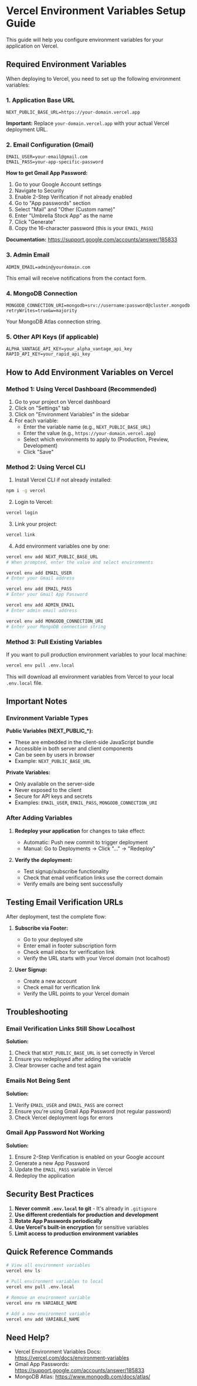 # Vercel Environment Variables Setup Guide

This guide will help you configure environment variables for your application on Vercel.

## Required Environment Variables

When deploying to Vercel, you need to set up the following environment variables:

### 1. Application Base URL
```
NEXT_PUBLIC_BASE_URL=https://your-domain.vercel.app
```
**Important:** Replace `your-domain.vercel.app` with your actual Vercel deployment URL.

### 2. Email Configuration (Gmail)
```
EMAIL_USER=your-email@gmail.com
EMAIL_PASS=your-app-specific-password
```

**How to get Gmail App Password:**
1. Go to your Google Account settings
2. Navigate to Security
3. Enable 2-Step Verification if not already enabled
4. Go to "App passwords" section
5. Select "Mail" and "Other (Custom name)"
6. Enter "Umbrella Stock App" as the name
7. Click "Generate"
8. Copy the 16-character password (this is your `EMAIL_PASS`)

**Documentation:** https://support.google.com/accounts/answer/185833

### 3. Admin Email
```
ADMIN_EMAIL=admin@yourdomain.com
```
This email will receive notifications from the contact form.

### 4. MongoDB Connection
```
MONGODB_CONNECTION_URI=mongodb+srv://username:password@cluster.mongodb.net/database?retryWrites=true&w=majority
```
Your MongoDB Atlas connection string.

### 5. Other API Keys (if applicable)
```
ALPHA_VANTAGE_API_KEY=your_alpha_vantage_api_key
RAPID_API_KEY=your_rapid_api_key
```

## How to Add Environment Variables on Vercel

### Method 1: Using Vercel Dashboard (Recommended)

1. Go to your project on Vercel dashboard
2. Click on "Settings" tab
3. Click on "Environment Variables" in the sidebar
4. For each variable:
   - Enter the variable name (e.g., `NEXT_PUBLIC_BASE_URL`)
   - Enter the value (e.g., `https://your-domain.vercel.app`)
   - Select which environments to apply to (Production, Preview, Development)
   - Click "Save"

### Method 2: Using Vercel CLI

1. Install Vercel CLI if not already installed:
```bash
npm i -g vercel
```

2. Login to Vercel:
```bash
vercel login
```

3. Link your project:
```bash
vercel link
```

4. Add environment variables one by one:
```bash
vercel env add NEXT_PUBLIC_BASE_URL
# When prompted, enter the value and select environments

vercel env add EMAIL_USER
# Enter your Gmail address

vercel env add EMAIL_PASS
# Enter your Gmail App Password

vercel env add ADMIN_EMAIL
# Enter admin email address

vercel env add MONGODB_CONNECTION_URI
# Enter your MongoDB connection string
```

### Method 3: Pull Existing Variables

If you want to pull production environment variables to your local machine:

```bash
vercel env pull .env.local
```

This will download all environment variables from Vercel to your local `.env.local` file.

## Important Notes

### Environment Variable Types

**Public Variables (NEXT_PUBLIC_*):**
- These are embedded in the client-side JavaScript bundle
- Accessible in both server and client components
- Can be seen by users in browser
- Example: `NEXT_PUBLIC_BASE_URL`

**Private Variables:**
- Only available on the server-side
- Never exposed to the client
- Secure for API keys and secrets
- Examples: `EMAIL_USER`, `EMAIL_PASS`, `MONGODB_CONNECTION_URI`

### After Adding Variables

1. **Redeploy your application** for changes to take effect:
   - Automatic: Push new commit to trigger deployment
   - Manual: Go to Deployments → Click "..." → "Redeploy"

2. **Verify the deployment:**
   - Test signup/subscribe functionality
   - Check that email verification links use the correct domain
   - Verify emails are being sent successfully

## Testing Email Verification URLs

After deployment, test the complete flow:

1. **Subscribe via Footer:**
   - Go to your deployed site
   - Enter email in footer subscription form
   - Check email inbox for verification link
   - Verify the URL starts with your Vercel domain (not localhost)

2. **User Signup:**
   - Create a new account
   - Check email for verification link
   - Verify the URL points to your Vercel domain

## Troubleshooting

### Email Verification Links Still Show Localhost

**Solution:**
1. Check that `NEXT_PUBLIC_BASE_URL` is set correctly in Vercel
2. Ensure you redeployed after adding the variable
3. Clear browser cache and test again

### Emails Not Being Sent

**Solution:**
1. Verify `EMAIL_USER` and `EMAIL_PASS` are correct
2. Ensure you're using Gmail App Password (not regular password)
3. Check Vercel deployment logs for errors

### Gmail App Password Not Working

**Solution:**
1. Ensure 2-Step Verification is enabled on your Google account
2. Generate a new App Password
3. Update the `EMAIL_PASS` variable in Vercel
4. Redeploy the application

## Security Best Practices

1. **Never commit `.env.local` to git** - It's already in `.gitignore`
2. **Use different credentials for production and development**
3. **Rotate App Passwords periodically**
4. **Use Vercel's built-in encryption** for sensitive variables
5. **Limit access to production environment variables**

## Quick Reference Commands

```bash
# View all environment variables
vercel env ls

# Pull environment variables to local
vercel env pull .env.local

# Remove an environment variable
vercel env rm VARIABLE_NAME

# Add a new environment variable
vercel env add VARIABLE_NAME
```

## Need Help?

- Vercel Environment Variables Docs: https://vercel.com/docs/environment-variables
- Gmail App Passwords: https://support.google.com/accounts/answer/185833
- MongoDB Atlas: https://www.mongodb.com/docs/atlas/
